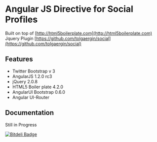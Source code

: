 # Angular JS Directive for Social Profiles

Built on top of [http://html5boilerplate.com](http://html5boilerplate.com)
Jquery Plugin [https://github.com/tolgaergin/social](https://github.com/tolgaergin/social)

## Features

* Twitter Bootstrap v 3
* AngularJS 1.2.0 rc3
* jQuery 2.0.8
* HTML5 Boiler plate 4.2.0
* AngularUI Bootstrap 0.6.0
* Angular UI-Router

## Documentation

Still in Progress



[![Bitdeli Badge](https://d2weczhvl823v0.cloudfront.net/frozonfreak/angularjs-directive-for-social-profiles/trend.png)](https://bitdeli.com/free "Bitdeli Badge")

